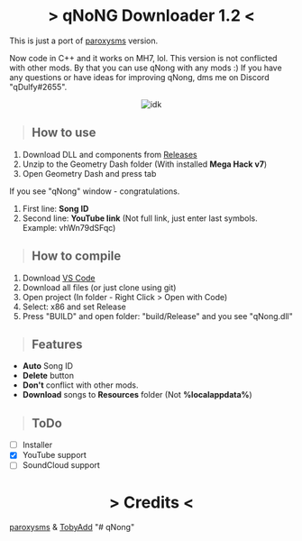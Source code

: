 <h1 align="center">> qNoNG Downloader 1.2 <</h1>

This is just a port of [paroxysms](https://github.com/paroxysms/nong-downloader-extension/) version.

Now code in C++ and it works on MH7, lol.
This version is not conflicted with other mods. By that you can use qNong with any mods :)
If you have any questions or have ideas for improving qNong, dms me on Discord "qDulfy#2655".

<p align="center">
  <img src="https://github.com/leginsoffi/qnong-downloader/blob/main/.github/qNoNG.png" alt="idk">
</p>

> ## How to use

1. Download DLL and components from [Releases](https://github.com/leginsoffi/nong-downloader/releases/tag/release/)
2. Unzip to the Geometry Dash folder (With installed **Mega Hack v7**)
3. Open Geometry Dash and press tab

If you see "qNong" window - congratulations.
1. First line: **Song ID**
2. Second line: **YouTube link** (Not full link, just enter last symbols. Example: vhWn79dSFqc)

> ## How to compile

1. Download [VS Code](https://code.visualstudio.com/)
2. Download all files (or just clone using git)
3. Open project (In folder - Right Click > Open with Code)
4. Select: x86 and set Release
5. Press "BUILD" and open folder: "build/Release" and you see "qNong.dll"

> ## Features

- **Auto** Song ID
- **Delete** button
- **Don't** conflict with other mods.
- **Download** songs to **Resources** folder (Not **%localappdata%**)

> ## ToDo

- [ ] Installer
- [x] YouTube support
- [ ] SoundCloud support

<h1 align="center">> Credits <</h1>
  
[paroxysms](https://github.com/paroxysms/) & [TobyAdd](https://github.com/TobyAdd/)
"# qNong" 

